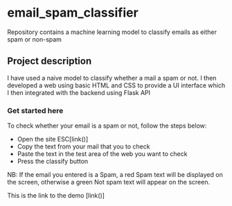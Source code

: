# email_spam_classifier

Repository contains a machine learning model to classify emails as either spam or non-spam

## Project description

I have used a naive model to classify whether a mail a spam or not. I then developed a web using basic HTML and CSS to provide a UI interface which I then integrated with the backend using Flask API

### Get started here

To check whether your email is a spam or not, follow the steps below:

- Open the site ESC[link()]
- Copy the text from your mail that you to check
- Paste the text in the test area of the web you want to check
- Press the classify button

NB: If the email you entered is a Spam, a red Spam text will be displayed on the screen, otherwise a green Not spam text will appear on the screen.

This is the link to the demo [link()]
